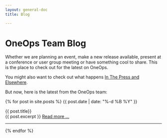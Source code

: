 ```yaml
---
layout: general-doc
title: Blog

---
```


# OneOps Team Blog

Whether we are planning an event, make a new release available, present at a conference or user group meeting 
or have something cool to share. This is the place to check out for the latest on OneOps. 

You might also want to check out what happens [In The Press and Elsewhere](/general/in-the-press.html).

But now, here is the latest from the OneOps team:

{% for post in site.posts %}
{{ post.date | date: "%-d %B %Y" }}
<div class="blogtitle">{{ post.title}}</div>
{{ post.excerpt }}
<a href="{{ post.url }}">Read more ...</a>
<hr>
{% endfor %}

